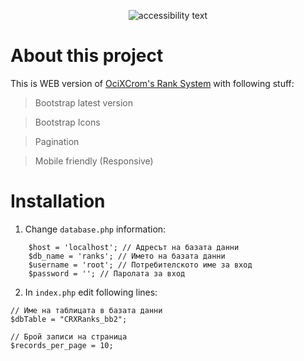<p align="center">
  <img src="https://i.ibb.co/n8mNTNr/Screenshot-1.png" alt="accessibility text">
</p>

<h1>About this project</h1>

This is WEB version of [OciXCrom's Rank System](https://amxx-bg.info/forum/viewtopic.php?t=4478) with following stuff:

> Bootstrap latest version

> Bootstrap Icons

> Pagination

> Mobile friendly (Responsive)

<p></p>

<h1>Installation</h1>

1. Change `database.php` information:<br>
```    
    $host = 'localhost'; // Адресът на базата данни
    $db_name = 'ranks'; // Името на базата данни
    $username = 'root'; // Потребителското име за вход
    $password = ''; // Паролата за вход
```
2. In `index.php` edit following lines:
```
// Име на таблицата в базата данни
$dbTable = "CRXRanks_bb2";

// Брой записи на страница
$records_per_page = 10;
```
